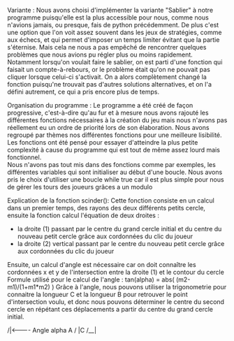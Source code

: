 Variante : 
Nous avons choisi d'implémenter la variante "Sablier" à notre programme puisqu'elle est la plus accessible pour nous, comme nous n'avions jamais, ou presque, fais de python précédemment. De plus c'est une option que l'on voit assez souvent dans les jeux de stratégies, comme aux échecs, et qui permet d'imposer un temps limiter évitant que la partie s'éternise. Mais cela ne nous a pas empêché de rencontrer quelques problèmes que nous avions pu régler plus ou moins rapidement. Notamment lorsqu'on voulait faire le sablier, on est parti d'une fonction qui faisait un compte-à-rebours, or le problème était qu'on ne pouvait pas cliquer lorsque celui-ci s'activait. On a alors complètement changé la fonction puisqu'ne trouvait pas d'autres solutions alternatives, et on l'a défini autrement, ce qui a pris encore plus de temps.

Organisation du programme :
Le programme a été créé de façon progressive, c'est-à-dire qu'au fur et à mesure nous avons rajouté les différentes fonctions nécessaires à la création du jeu mais nous n'avons pas réellement eu un ordre de priorité lors de son élaboration. Nous avons regroupé par thèmes nos différentes fonctions pour une meilleure lisibilité. Les fonctions ont été pensé pour essayer d'atteindre la plus petite complexité à cause du programme qui est tout de même assez lourd mais fonctionnel.  
Nous n'avons pas tout mis dans des fonctions comme par exemples, les différentes variables qui sont initialiser au début d'une boucle. Nous avons pris le choix d'utiliser une boucle while true car il est plus simple pour nous de gérer les tours des joueurs grâces a un modulo

Explication de la fonction scinder():
Cette fonction consiste en un calcul dans un premier temps, des rayons des deux différents petits cercle, ensuite la fonction calcul l'équation de deux droites : 
- la droite (1) passant par le centre du grand cercle initial et du centre du nouveau petit cercle grâce aux cordonnées du clic du joueur
- la droite (2) vertical passant par le centre du nouveau petit cercle grâce aux cordonnées du clic du joueur

Ensuite, un calcul d'angle est nécessaire car on doit connaître les cordonnées x et y de l'intersection entre la droite (1) et le contour du cercle
Formule utilisé pour le calcul de l'angle : tan(alpha) = abs( (m2-m1)/(1+m1\*m2) )
Grâce à l'angle, nous pouvons utiliser la trigonometrie pour connaitre la longueur C et la longueur B pour retrouver le point d'intersection voulu,
et donc nous pouvons déterminer le centre du second cercle en répétant ces déplacements a partir du centre du grand cercle initial.

   /|<---- Angle alpha
A / |C
 /__|
